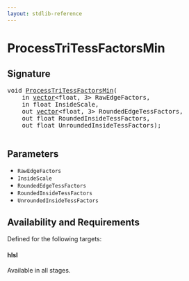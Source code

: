 ```yaml
---
layout: stdlib-reference
---
```


# ProcessTriTessFactorsMin

## Signature 

<pre>
<span class="code_keyword">void</span> <a href="/stdlib-reference/global-decls/ProcessTriTessFactorsMin">ProcessTriTessFactorsMin</a>(
    <span class="code_keyword">in</span> <a href="/stdlib-reference/types/vector/index" class="code_type">vector</a>&lt;<span class="code_keyword">float</span>, 3&gt; <span class='code_param'>RawEdgeFactors</span>,
    <span class="code_keyword">in</span> <span class="code_keyword">float</span> <span class='code_param'>InsideScale</span>,
    <span class="code_keyword">out</span> <a href="/stdlib-reference/types/vector/index" class="code_type">vector</a>&lt;<span class="code_keyword">float</span>, 3&gt; <span class='code_param'>RoundedEdgeTessFactors</span>,
    <span class="code_keyword">out</span> <span class="code_keyword">float</span> <span class='code_param'>RoundedInsideTessFactors</span>,
    <span class="code_keyword">out</span> <span class="code_keyword">float</span> <span class='code_param'>UnroundedInsideTessFactors</span>);

</pre>

## Parameters

* `RawEdgeFactors`
* `InsideScale`
* `RoundedEdgeTessFactors`
* `RoundedInsideTessFactors`
* `UnroundedInsideTessFactors`

## Availability and Requirements

Defined for the following targets:

#### hlsl
Available in all stages.



